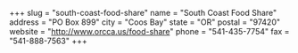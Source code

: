 +++
slug = "south-coast-food-share"
name = "South Coast Food Share"
address = "PO Box 899"
city = "Coos Bay"
state = "OR"
postal = "97420"
website = "http://www.orcca.us/food-share"
phone = "541-435-7754"
fax = "541-888-7563"
+++
